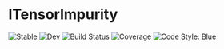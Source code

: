 # ITensorImpurity

[![Stable](https://img.shields.io/badge/docs-stable-blue.svg)](https://mtfishman.github.io/ITensorImpurity.jl/stable)
[![Dev](https://img.shields.io/badge/docs-dev-blue.svg)](https://mtfishman.github.io/ITensorImpurity.jl/dev)
[![Build Status](https://github.com/mtfishman/ITensorImpurity.jl/actions/workflows/CI.yml/badge.svg?branch=main)](https://github.com/mtfishman/ITensorImpurity.jl/actions/workflows/CI.yml?query=branch%3Amain)
[![Coverage](https://codecov.io/gh/mtfishman/ITensorImpurity.jl/branch/main/graph/badge.svg)](https://codecov.io/gh/mtfishman/ITensorImpurity.jl)
[![Code Style: Blue](https://img.shields.io/badge/code%20style-blue-4495d1.svg)](https://github.com/invenia/BlueStyle)
